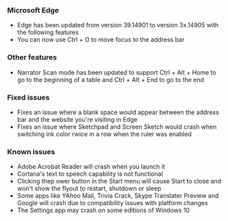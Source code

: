 ### Microsoft Edge
- Edge has been updated from version 39.14901 to version 3x.14905 with the following features
 - You can now use Ctrl + O to move focus to the address bar

### Other features
- Narrator Scan mode has been updated to support Ctrl + Alt + Home to go to the beginning of a table and Ctrl + Alt + End to go to the end

### Fixed issues
- Fixes an issue where a blank space would appear between the address bar and the website you're visiting in Edge
- Fixes an issue where Sketchpad and Screen Sketch would crash when switching ink color rwice in a row when the ruler was enabled

### Known issues
- Adobe Acrobat Reader will crash when you launch it
- Cortana's text to speech capability is not functional
- Clicking thep ower button in the Start menu will cause Start to close and won't show the flyout to restart, shutdown or sleep
- Some apps like YAhoo Mail, Trivia Crack, Skype Translater Preview and Google will crash due to compatibility issues with platform changes
- The Settings app may crash on some editions of Windows 10